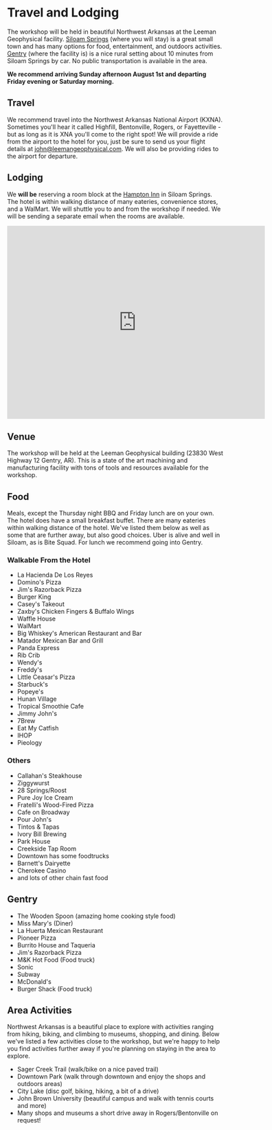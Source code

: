 # Travel and Lodging

The workshop will be held in beautiful Northwest Arkansas at the Leeman Geophysical facility.
[Siloam Springs](https://en.wikipedia.org/wiki/Siloam_Springs,_Arkansas) (where you will stay)
is a great small town and has many options for food, entertainment, and outdoors activities.
[Gentry](https://en.wikipedia.org/wiki/Gentry,_Arkansas) (where the facility is) is a nice
rural setting about 10 minutes from Siloam Springs by car.
No public transportation is available in the area.

**We recommend arriving Sunday afternoon August 1st and departing Friday evening or Saturday morning.**

## Travel
We recommend travel into the Northwest Arkansas National Airport (KXNA). Sometimes you'll hear
it called Highfill, Bentonville, Rogers, or Fayetteville - but as long as it is XNA you'll come
to the right spot! We will provide a ride from the airport to the hotel for you, just be sure
to send us your flight details at john@leemangeophysical.com. We will also be providing rides
to the airport for departure.

## Lodging
We **will be** reserving a room block at the [Hampton Inn](https://www.hilton.com/en/hotels/fyvsshx-hampton-siloam-springs/)
in Siloam Springs. The hotel is within
walking distance of many eateries, convenience stores, and a WalMart. We will shuttle you to
and from the workshop if needed. We will be sending a separate email when the rooms are available.

<iframe src="https://www.google.com/maps/embed?pb=!1m18!1m12!1m3!1d3220.339280112068!2d-94.51896408476995!3d36.18262968008034!2m3!1f0!2f0!3f0!3m2!1i1024!2i768!4f13.1!3m3!1m2!1s0x87c9a27eba7f1223%3A0xbc00c25c02f4e906!2sHampton%20Inn%20Siloam%20Springs!5e0!3m2!1sen!2sus!4v1618358499410!5m2!1sen!2sus" width="600" height="450" style="border:0;" allowfullscreen="" loading="lazy"></iframe>

## Venue
The workshop will be held at the Leeman Geophysical building (23830 West Highway 12 Gentry, AR).
This is a state of the art machining and manufacturing facility with tons of tools and resources
available for the workshop.

## Food
Meals, except the Thursday night BBQ and Friday lunch are on your own.
The hotel does have a small breakfast buffet.
There are many eateries within walking distance of the hotel. We've listed them below as
well as some that are further away, but also good choices.
Uber is alive and well in Siloam, as is Bite Squad. For lunch we recommend going into Gentry.

### Walkable From the Hotel
* La Hacienda De Los Reyes
* Domino's Pizza
* Jim's Razorback Pizza
* Burger King
* Casey's Takeout
* Zaxby's Chicken Fingers & Buffalo Wings
* Waffle House
* WalMart
* Big Whiskey's American Restaurant and Bar
* Matador Mexican Bar and Grill
* Panda Express
* Rib Crib
* Wendy's
* Freddy's
* Little Ceasar's Pizza
* Starbuck's
* Popeye's
* Hunan Village
* Tropical Smoothie Cafe
* Jimmy John's
* 7Brew
* Eat My Catfish
* IHOP
* Pieology

### Others
* Callahan's Steakhouse
* Ziggywurst
* 28 Springs/Roost
* Pure Joy Ice Cream
* Fratelli's Wood-Fired Pizza
* Cafe on Broadway
* Pour John's
* Tintos & Tapas
* Ivory Bill Brewing
* Park House
* Creekside Tap Room
* Downtown has some foodtrucks
* Barnett's Dairyette
* Cherokee Casino
* and lots of other chain fast food

## Gentry
* The Wooden Spoon (amazing home cooking style food)
* Miss Mary's (Diner)
* La Huerta Mexican Restaurant
* Pioneer Pizza
* Burrito House and Taqueria
* Jim's Razorback Pizza
* M&K Hot Food (Food truck)
* Sonic
* Subway
* McDonald's
* Burger Shack (Food truck)


## Area Activities
Northwest Arkansas is a beautiful place to explore with activities ranging from hiking, biking,
and climbing to museums, shopping, and dining. Below we've listed a few activities close to
the workshop, but we're happy to help you find activities further away if you're planning on
staying in the area to explore.

* Sager Creek Trail (walk/bike on a nice paved trail)
* Downtown Park (walk through downtown and enjoy the shops and outdoors areas)
* City Lake (disc golf, biking, hiking, a bit of a drive)
* John Brown University (beautiful campus and walk with tennis courts and more)
* Many shops and museums a short drive away in Rogers/Bentonville on request!
